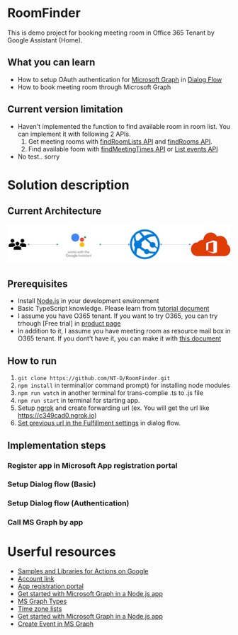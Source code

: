 # RoomFinder
This is demo project for booking meeting room in Office 365 Tenant by Google Assistant (Home).

## What you can learn
- How to setup OAuth authentication for [Microsoft Graph](https://developer.microsoft.com/en-us/graph) in [Dialog Flow](https://dialogflow.com/)
- How to book meeting room through Microsoft Graph

## Current version limitation
- Haven't implemented the function to find available room in room list. You can implement it with following 2 APIs.
    1. Get meeting rooms with [findRoomLists API](https://developer.microsoft.com/en-us/graph/docs/api-reference/beta/api/user_findroomlists) and [findRooms API](https://developer.microsoft.com/en-us/graph/docs/api-reference/beta/api/user_findrooms).
    2. Find available foom with [findMeetingTimes API](https://developer.microsoft.com/en-us/graph/docs/api-reference/v1.0/api/user_findmeetingtimes) or [List events API](https://developer.microsoft.com/en-us/graph/docs/api-reference/v1.0/api/user_list_events)
- No test.. sorry

# Solution description
## Current Architecture
![architecture](./img/architecture.png)

## Prerequisites
- Install [Node.js](https://nodejs.org/en/) in your development environment
- Basic TypeScript knowledge. Please learn from [tutorial document](https://www.typescriptlang.org/docs/handbook/typescript-in-5-minutes.html)
- I assume you have O365 tenant. If you want to try O365, you can try trhough [Free trial] in [product page](https://products.office.com/en/business/office-365-enterprise-e3-business-software)
- In addition to it, I assume you have meeting room as resource mail box in O365 tenant. If you dont't have it, you can make it with [this document](https://support.office.com/en-us/article/room-and-equipment-mailboxes-9f518a6d-1e2c-4d44-93f3-e19013a1552b#ID0EABAAA=Set_it_up)

## How to run
1. `git clone https://github.com/NT-D/RoomFinder.git`
2. `npm install` in terminal(or command prompt) for installing node modules
3. `npm run watch` in another terminal for trans-complie .ts to .js file
4. `npm run start` in terminal for starting app.
5. Setup [ngrok](https://ngrok.com/) and create forwarding url (ex. You will get the url like https://c349cad0.ngrok.io)
6. [Set previous url in the Fulfillment settings](https://dialogflow.com/docs/getting-started/basic-fulfillment-conversation#enable_webhook_in_dialogflow) in dialog flow.

## Implementation steps
### Register app in Microsoft App registration portal

### Setup Dialog flow (Basic)

### Setup Dialog flow (Authentication)

### Call MS Graph by app

# Userful resources
- [Samples and Libraries for Actions on Google](https://github.com/actions-on-google)
- [Account link]()
- [App registration portal](https://apps.dev.microsoft.com/)
- [
Get started with Microsoft Graph in a Node.js app](https://developer.microsoft.com/en-us/graph/docs/concepts/nodejs)
- [MS Graph Types](https://github.com/microsoftgraph/msgraph-typescript-typings)
- [Time zone lists](https://docs.microsoft.com/en-us/windows-hardware/manufacture/desktop/default-time-zones)
- [Get started with Microsoft Graph in a Node.js app](https://developer.microsoft.com/en-us/graph/docs/concepts/nodejs)
- [Create Event in MS Graph](https://developer.microsoft.com/en-us/graph/docs/api-reference/v1.0/api/user_post_events#request-headers)